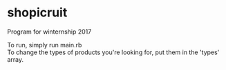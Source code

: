 # shopicruit
Program for winternship 2017

To run, simply run main.rb <br>
To change the types of products you're looking for, put them in the 'types' array.
